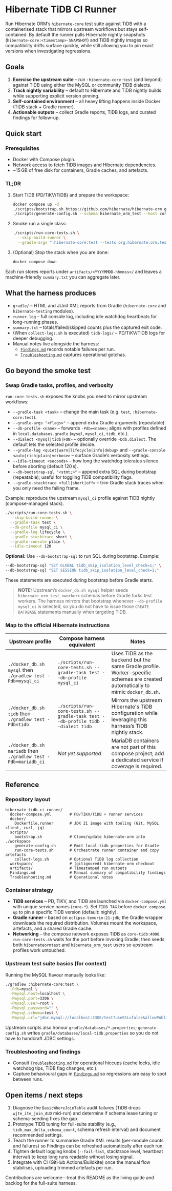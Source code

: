 # Hibernate TiDB CI Runner

Run Hibernate ORM’s `hibernate-core` test suite against TiDB with a containerised stack that mirrors upstream workflows but stays self-contained. By default the runner pulls Hibernate nightly snapshots (`hibernate-core:<timestamp>-SNAPSHOT`) and TiDB nightly images so compatibility drifts surface quickly, while still allowing you to pin exact versions when investigating regressions.

## Goals

1. **Exercise the upstream suite** – run `:hibernate-core:test` (and beyond) against TiDB using either the MySQL or community TiDB dialects.
2. **Track nightly variability** – default to Hibernate and TiDB nightly builds while supporting explicit version pinning.
3. **Self-contained environment** – all heavy lifting happens inside Docker (TiDB stack + Gradle runner).
4. **Actionable outputs** – collect Gradle reports, TiDB logs, and curated findings for follow-up.

## Quick start

### Prerequisites

- Docker with Compose plugin.
- Network access to fetch TiDB images and Hibernate dependencies.
- ~15 GB of free disk for containers, Gradle caches, and artefacts.

### TL;DR

1. Start TiDB (PD/TiKV/TiDB) and prepare the workspace:

   ```bash
   docker compose up -d
   ./scripts/bootstrap.sh https://github.com/hibernate/hibernate-orm.git nightly
   ./scripts/generate-config.sh --schema hibernate_orm_test --host core-tidb --port 4000
   ```

2. Smoke run a single class:

   ```bash
   ./scripts/run-core-tests.sh \
     --skip-build-runner \
     --gradle-args ":hibernate-core:test --tests org.hibernate.orm.test.property.GetAndIsVariantGetterTest"
   ```

3. (Optional) Stop the stack when you are done:

   ```bash
   docker compose down
   ```

Each run stores reports under `artifacts/<YYYYMMDD-hhmmss>/` and leaves a machine-friendly `summary.txt` you can aggregate later.

## What the harness produces

- `gradle/` – HTML and JUnit XML reports from Gradle (`hibernate-core` and `hibernate-testing` modules).
- `runner.log` – full console log, including idle watchdog heartbeats for long-running phases.
- `summary.txt` – totals/failed/skipped counts plus the captured exit code.
- (When `collect-logs.sh` is executed) `tidb-logs/` – PD/TiKV/TiDB logs for deeper debugging.
- Manual notes live alongside the harness:
  - [`Findings.md`](Findings.md) records notable failures per run.
  - [`Troubleshooting.md`](Troubleshooting.md) captures operational gotchas.

## Go beyond the smoke test

### Swap Gradle tasks, profiles, and verbosity

`run-core-tests.sh` exposes the knobs you need to mirror upstream workflows:

- `--gradle-task <task>` – change the main task (e.g. `test`, `:hibernate-core:test`).
- `--gradle-args "<flags>"` – append extra Gradle arguments (repeatable).
- `--db-profile <name>` – forwards `-Pdb=<name>`; aligns with profiles defined in `local.databases.gradle` (`mysql`, `mysql_ci`, `tidb`, etc.).
- `--dialect <mysql|tidb|FQN>` – optionally override `-Ddb.dialect`. The default lets the selected profile decide.
- `--gradle-log <quiet|warn|lifecycle|info|debug>` and `--gradle-console <auto|rich|plain|verbose>` – surface Gradle’s verbosity settings.
- `--idle-timeout <seconds>` – how long the watchdog tolerates silence before aborting (default 120 s).
- `--db-bootstrap-sql "<stmt;>"` – append extra SQL during bootstrap (repeatable); useful for toggling TiDB compatibility flags.
- `--gradle-stacktrace <full|short|off>` – trim Gradle stack traces when you only need the failing frame.

Example: reproduce the upstream `mysql_ci` profile against TiDB nightly (compose-managed stack).

```bash
./scripts/run-core-tests.sh \
  --skip-build-runner \
  --gradle-task test \
  --db-profile mysql_ci \
  --gradle-log lifecycle \
  --gradle-stacktrace short \
  --gradle-console plain \
  --idle-timeout 120
```

**Optional:** Use `--db-bootstrap-sql` to run SQL during bootstrap. Example:

```bash
--db-bootstrap-sql "SET GLOBAL tidb_skip_isolation_level_check=1;" \
--db-bootstrap-sql "SET SESSION tidb_skip_isolation_level_check=1;"
```

These statements are executed during bootstrap before Gradle starts.

> **NOTE:** Upstream’s `docker_db.sh mysql` helper seeds `hibernate_orm_test_<worker>` schemas before Gradle forks test workers. The harness mirrors that bootstrap whenever `--db-profile mysql_ci` is selected, so you do not have to issue those `CREATE DATABASE` statements manually when targeting TiDB.

### Map to the official Hibernate instructions

| Upstream profile | Compose harness equivalent | Notes |
| --- | --- | --- |
| `./docker_db.sh mysql` then `./gradlew test -Pdb=mysql_ci` | `./scripts/run-core-tests.sh --gradle-task test --db-profile mysql_ci` | Uses TiDB as the backend but the same Gradle profile. Worker-specific schemas are created automatically to mimic `docker_db.sh`. |
| `./docker_db.sh tidb` then `./gradlew test -Pdb=tidb` | `./scripts/run-core-tests.sh --gradle-task test --db-profile tidb --dialect tidb` | Mirrors the upstream Hibernate's TiDB configuration while leveraging this harness’s TiDB nightly stack. |
| `./docker_db.sh mariadb` then `./gradlew test -Pdb=mariadb_ci` | _Not yet supported_ | MariaDB containers are not part of this compose project; add a dedicated service if coverage is required. |

## Reference

### Repository layout

```text
hibernate-tidb-ci-runner/
  docker-compose.yml        # PD/TiKV/TiDB + runner services
  docker/
    Dockerfile.runner       # JDK 21 image with tooling (Git, MySQL client, curl, jq)
  scripts/
    bootstrap.sh            # Clone/update hibernate-orm into ./workspace
    generate-config.sh      # Emit local-tidb properties for Gradle
    run-core-tests.sh       # Orchestrate runner container and copy artefacts
    collect-logs.sh         # Optional TiDB log collection
  workspace/                # (gitignored) hibernate-orm checkout
  artifacts/                # Timestamped run outputs
  Findings.md               # Manual summary of compatibility findings
  Troubleshooting.md        # Operational notes
```

### Container strategy

- **TiDB services** – PD, TiKV, and TiDB are launched via `docker-compose.yml` with unique service names (`core-*`). Set `TIDB_TAG` before `docker compose up` to pin a specific TiDB version (default: nightly).
- **Gradle runner** – based on `eclipse-temurin:21-jdk`; the Gradle wrapper downloads the required distribution. Volumes mount the workspace, artefacts, and a shared Gradle cache.
- **Networking** – the compose network exposes TiDB as `core-tidb:4000`. `run-core-tests.sh` waits for the port before invoking Gradle, then seeds both `hibernateormtest` and `hibernate_orm_test` users so upstream profiles work untouched.

### Upstream test suite basics (for context)

Running the MySQL flavour manually looks like:

```bash
./gradlew :hibernate-core:test \
  -Pdb=mysql \
  -Pmysql.host=localhost \
  -Pmysql.port=3306 \
  -Pmysql.user=root \
  -Pmysql.password="" \
  -Pmysql.schema=test \
  -Pmysql.url="jdbc:mysql://localhost:3306/test?useSSL=false&allowPublicKeyRetrieval=true"
```

Upstream scripts also honour `gradle/databases/*.properties`; `generate-config.sh` writes `gradle/databases/local-tidb.properties` so you do not have to handcraft JDBC settings.

### Troubleshooting and findings

- Consult [`Troubleshooting.md`](Troubleshooting.md) for operational hiccups (cache locks, idle watchdog tips, TiDB flag changes, etc.).
- Capture behavioural gaps in [`Findings.md`](Findings.md) so regressions are easy to spot between runs.

## Open items / next steps

1. Diagnose the `BasicWhereJoinTable` audit failures (TiDB drops `wjte_ite_join_AUD` mid-run) and determine if schema lease tuning or schema-seeding fixes the gap.
2. Prototype TiDB tuning for full-suite stability (e.g., `tidb_max_delta_schema_count`, schema refresh interval) and document recommended settings.
3. Teach the runner to summarise Gradle XML results (per-module counts and failures) so Findings can be refreshed automatically after each run.
4. Tighten default logging knobs (`--fail-fast`, stacktrace level, heartbeat interval) to keep long runs readable without losing signal.
5. Integrate with CI (GitHub Actions/Buildkite) once the manual flow stabilises, uploading trimmed artefacts per run.

Contributions are welcome—treat this README as the living guide and backlog for the full-suite harness.

